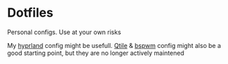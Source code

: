 # Dotfiles

Personal configs. Use at your own risks

My [hyprland](hypr/) config might be usefull. [Qtile](qtile/) & [bspwm](bspwm/) config might also be a good starting point, but they are no longer actively maintened
